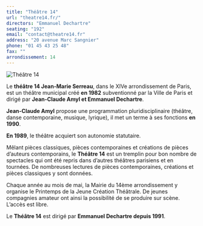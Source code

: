 ```yaml
---
title: "Théâtre 14"
url: "theatre14.fr/"
directors: "Emmanuel Dechartre"
seating: "192"
email: "contact@theatre14.fr"
address: "20 avenue Marc Sangnier"
phone: "01 45 43 25 48"
fax: ""
arrondissement: 14
---
```


![Théâtre 14](../images/14eme/theatre-14/theatre-14-1.jpg)

Le **théâtre 14 Jean-Marie Serreau**, dans le XIVe arrondissement de Paris, est un théâtre municipal créé **en 1982** subventionné par la Ville de Paris et dirigé par **Jean-Claude Amyl et Emmanuel Dechartre**.

**Jean-Claude Amyl** propose une programmation pluridisciplinaire (théâtre, danse contemporaine, musique, lyrique), il met un terme à ses fonctions **en 1990**.

**En 1989**, le théâtre acquiert son autonomie statutaire.

Mêlant pièces classiques, pièces contemporaines et créations de pièces d’auteurs contemporains, le **Théâtre 14** est un tremplin pour bon nombre de spectacles qui ont été repris dans d’autres théâtres parisiens et en tournées.
De nombreuses lectures de pièces contemporaines, créations et pièces classiques y sont données.

Chaque année au mois de mai, la Mairie du 14ème arrondissement y organise le Printemps de la Jeune Création Théâtrale. De jeunes compagnies amateur ont ainsi la possibilité de se produire sur scène. L’accès est libre.

Le **Théâtre 14** est dirigé par **Emmanuel Dechartre depuis 1991**.


